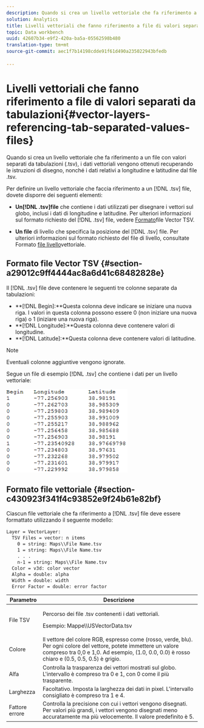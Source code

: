 ```yaml
---
description: Quando si crea un livello vettoriale che fa riferimento a un file con valori separati da tabulazioni (.tsv), i dati vettoriali vengono ottenuti recuperando le istruzioni di disegno, nonché i dati relativi a longitudine e latitudine dal file .tsv.
solution: Analytics
title: Livelli vettoriali che fanno riferimento a file di valori separati da tabulazioni
topic: Data workbench
uuid: 42607b34-e9f2-420a-ba5a-05562598b480
translation-type: tm+mt
source-git-commit: aec1f7b14198cdde91f61d490a235022943bfedb

---
```



# Livelli vettoriali che fanno riferimento a file di valori separati da tabulazioni{#vector-layers-referencing-tab-separated-values-files}

Quando si crea un livello vettoriale che fa riferimento a un file con valori separati da tabulazioni (.tsv), i dati vettoriali vengono ottenuti recuperando le istruzioni di disegno, nonché i dati relativi a longitudine e latitudine dal file .tsv.

Per definire un livello vettoriale che faccia riferimento a un [!DNL .tsv] file, dovete disporre dei seguenti elementi:

* **Un[!DNL .tsv]file** che contiene i dati utilizzati per disegnare i vettori sul globo, inclusi i dati di longitudine e latitudine. Per ulteriori informazioni sul formato richiesto del [!DNL .tsv] file, vedere [Formato](../../../../home/c-geo-oview/c-wk-img-lyrs/c-wk-vctr-lyrs/c-tab-sep-val-files.md#section-a29012c9ff4444ac8a6d41c68482828e)file Vector TSV.

* **Un file** di livello che specifica la posizione del [!DNL .tsv] file. Per ulteriori informazioni sul formato richiesto del file di livello, consultate Formato [file livello](../../../../home/c-geo-oview/c-wk-img-lyrs/c-wk-vctr-lyrs/c-tab-sep-val-files.md#section-c430923f341f4c93852e9f24b61e82bf)vettoriale.

## Formato file Vector TSV {#section-a29012c9ff4444ac8a6d41c68482828e}

Il [!DNL .tsv] file deve contenere le seguenti tre colonne separate da tabulazioni:

* **[!DNL Begin]:**Questa colonna deve indicare se iniziare una nuova riga. I valori in questa colonna possono essere 0 (non iniziare una nuova riga) o 1 (iniziare una nuova riga).
* **[!DNL Longitude]:**Questa colonna deve contenere valori di longitudine.
* **[!DNL Latitude]:**Questa colonna deve contenere valori di latitudine.

>[!NOTE]
>
>Eventuali colonne aggiuntive vengono ignorate.

Segue un file di esempio [!DNL .tsv] che contiene i dati per un livello vettoriale:

![](assets/tsv_vectorlayer.png)

## Formato file vettoriale {#section-c430923f341f4c93852e9f24b61e82bf}

Ciascun file vettoriale che fa riferimento a [!DNL .tsv] file deve essere formattato utilizzando il seguente modello:

```
Layer = VectorLayer:
  TSV Files = vector: n items
    0 = string: Maps\\File Name.tsv
    1 = string: Maps\\File Name.tsv
    . . .
    n-1 = string: Maps\\File Name.tsv
  Color = v3d: color vector
  Alpha = double: alpha
  Width = double: width
  Error Factor = double: error factor
```

<table id="table_152F73536AB9403AB43854B81D6A9A15"> 
 <thead> 
  <tr> 
   <th colname="col1" class="entry"> Parametro </th> 
   <th colname="col2" class="entry"> Descrizione </th> 
  </tr> 
 </thead>
 <tbody> 
  <tr> 
   <td colname="col1"> File TSV </td> 
   <td colname="col2"> <p>Percorso dei file <span class="filepath"> .tsv</span> contenenti i dati vettoriali. </p> <p>Esempio: <span class="filepath"> Mappe\\USVectorData.tsv</span> </p> </td> 
  </tr> 
  <tr> 
   <td colname="col1"> Colore </td> 
   <td colname="col2"> Il vettore del colore RGB, espresso come (rosso, verde, blu). Per ogni colore del vettore, potete immettere un valore compreso tra 0,0 e 1,0. Ad esempio, (1.0, 0.0, 0.0) è rosso chiaro e (0.5, 0.5, 0.5) è grigio. </td> 
  </tr> 
  <tr> 
   <td colname="col1"> Alfa </td> 
   <td colname="col2"> Controlla la trasparenza dei vettori mostrati sul globo. L'intervallo è compreso tra 0 e 1, con 0 come il più trasparente. </td> 
  </tr> 
  <tr> 
   <td colname="col1"> Larghezza </td> 
   <td colname="col2"> Facoltativo. Imposta la larghezza dei dati in pixel. L'intervallo consigliato è compreso tra 1 e 4. </td> 
  </tr> 
  <tr> 
   <td colname="col1"> Fattore errore </td> 
   <td colname="col2"> Controlla la precisione con cui i vettori vengono disegnati. Per valori più grandi, i vettori vengono disegnati meno accuratamente ma più velocemente. Il valore predefinito è 5. </td> 
  </tr> 
 </tbody> 
</table>

